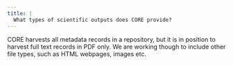 ```yaml
---
title: |
  What types of scientific outputs does CORE provide?
---
```

CORE harvests all metadata records in a repository, but it is in
position to harvest full text records in PDF only. We are working
though to include other file types, such as HTML webpages, images etc.
